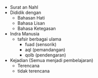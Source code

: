 - Surat an Nahl
- Dididik dengan
	- Bahasan Hati
	- Bahasa Lisan
	- Bahasa Ketegasan
- Indra Manusia
	- tafsir berbagai ulama
		- fuad (sensorik)
		- aql (pemandangan)
		- qolb (pendengaran)
- Kejadian (Semua menjadi pembelajaran)
	- Terencana
	- tidak terencana